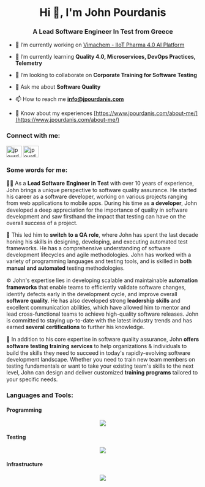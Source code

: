 <h1 align="center">Hi 👋, I'm John Pourdanis</h1>
<h3 align="center">A Lead Software Engineer In Test from Greece</h3>

- 🔭 I’m currently working on [Vimachem - IIoT Pharma 4.0 AI Platform](https://www.vimachem.com/)

- 🌱 I’m currently learning **Quality 4.0, Microservices, DevOps Practices, Telemetry**

- 👯 I’m looking to collaborate on **Corporate Training for Software Testing**

- 💬 Ask me about **Software Quality**

- 📫 How to reach me **info@jpourdanis.com**

- 📄 Know about my experiences [https://www.jpourdanis.com/about-me/](https://www.jpourdanis.com/about-me/)

<h3 align="left">Connect with me:</h3>
<p align="left">
<a href="https://twitter.com/jpourdanis" target="blank"><img align="center" src="https://raw.githubusercontent.com/rahuldkjain/github-profile-readme-generator/master/src/images/icons/Social/twitter.svg" alt="jpourdanis" height="30" width="40" /></a>
<a href="https://linkedin.com/in/jpourdanis" target="blank"><img align="center" src="https://raw.githubusercontent.com/rahuldkjain/github-profile-readme-generator/master/src/images/icons/Social/linked-in-alt.svg" alt="jpourdanis" height="30" width="40" /></a>
</p>

<h3 align="left">Some words for me:</h3>
<p align="left">
👨‍💻 As a 𝐋𝐞𝐚𝐝 𝐒𝐨𝐟𝐭𝐰𝐚𝐫𝐞 𝐄𝐧𝐠𝐢𝐧𝐞𝐞𝐫 𝐢𝐧 𝐓𝐞𝐬𝐭 with over 10 years of experience, John brings a unique perspective to software quality assurance. He started his career as a software developer, working on various projects ranging from web applications to mobile apps. During his time as 𝐚 𝐝𝐞𝐯𝐞𝐥𝐨𝐩𝐞𝐫, John developed a deep appreciation for the importance of quality in software development and saw firsthand the impact that testing can have on the overall success of a project.

📌 This led him to 𝐬𝐰𝐢𝐭𝐜𝐡 𝐭𝐨 𝐚 𝐐𝐀 𝐫𝐨𝐥𝐞, where John has spent the last decade honing his skills in designing, developing, and executing automated test frameworks. He has a comprehensive understanding of software development lifecycles and agile methodologies. John has worked with a variety of programming languages and testing tools, and is skilled in 𝐛𝐨𝐭𝐡 𝐦𝐚𝐧𝐮𝐚𝐥 𝐚𝐧𝐝 𝐚𝐮𝐭𝐨𝐦𝐚𝐭𝐞𝐝 testing methodologies.

⚙️ John's expertise lies in developing scalable and maintainable 𝐚𝐮𝐭𝐨𝐦𝐚𝐭𝐢𝐨𝐧 𝐟𝐫𝐚𝐦𝐞𝐰𝐨𝐫𝐤𝐬 that enable teams to efficiently validate software changes, identify defects early in the development cycle, and improve overall 𝐬𝐨𝐟𝐭𝐰𝐚𝐫𝐞 𝐪𝐮𝐚𝐥𝐢𝐭𝐲. He has also developed strong 𝐥𝐞𝐚𝐝𝐞𝐫𝐬𝐡𝐢𝐩 𝐬𝐤𝐢𝐥𝐥𝐬 and excellent communication abilities, which have allowed him to mentor and lead cross-functional teams to achieve high-quality software releases. John is committed to staying up-to-date with the latest industry trends and has earned 𝐬𝐞𝐯𝐞𝐫𝐚𝐥 𝐜𝐞𝐫𝐭𝐢𝐟𝐢𝐜𝐚𝐭𝐢𝐨𝐧𝐬 to further his knowledge.

💫 In addition to his core expertise in software quality assurance, John 𝐨𝐟𝐟𝐞𝐫𝐬 𝐬𝐨𝐟𝐭𝐰𝐚𝐫𝐞 𝐭𝐞𝐬𝐭𝐢𝐧𝐠 𝐭𝐫𝐚𝐢𝐧𝐢𝐧𝐠 𝐬𝐞𝐫𝐯𝐢𝐜𝐞𝐬 to help organizations & individuals to build the skills they need to succeed in today's rapidly-evolving software development landscape. Whether you need to train new team members on testing fundamentals or want to take your existing team's skills to the next level, John can design and deliver customized 𝐭𝐫𝐚𝐢𝐧𝐢𝐧𝐠 𝐩𝐫𝐨𝐠𝐫𝐚𝐦𝐬 tailored to your specific needs.
</p>

<h3 align="left">Languages and Tools:</h3>
<h4 align="left">Programming</h4>
<p align="center">
  <a href="https://www.jpourdanis.com/about-me" target="_blank">
    <img src="https://skillicons.dev/icons?i=git,js,html,css,dotnet,java,nodejs,graphql,angular,py,ts,cs,idea,vscode,visualstudio&perline=3" />
  </a>
</p>
<h4 align="left">Testing</h4>
<p align="center">
  <a href="https://www.jpourdanis.com/about-me" target="_blank">
    <img src="https://skillicons.dev/icons?i=cypress,gherkin,selenium,jest,postman,vitest&perline=3" />
  </a>
</p>
<h4 align="left">Infrastructure</h4>
<p align="center">
  <a href="https://www.jpourdanis.com/about-me" target="_blank">
    <img src="https://skillicons.dev/icons?i=aws,azure,docker,kubernetes,github,gitlab,jenkins,grafana,mongodb,mysql,postgres,sqlite&perline=3" />
  </a>
</p>
